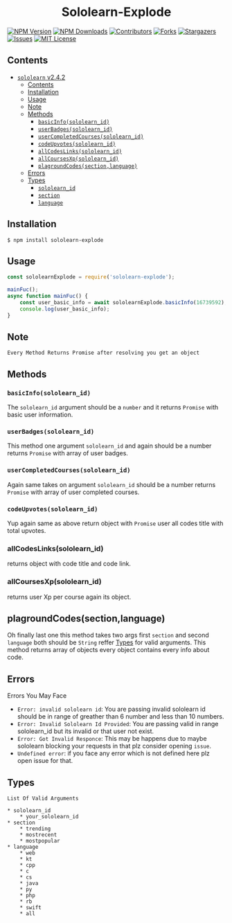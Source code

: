 <h1 align="center">Sololearn-Explode </h1>


[![NPM Version](https://img.shields.io/npm/v/sololearn-explode.svg?style=flat-square)](https://www.npmjs.com/package/sololearn-explode)
[![NPM Downloads](https://img.shields.io/npm/dm/sololearn-explode.svg?style=flat-square)](https://www.npmjs.com/package/sololearn-explode)
[![Contributors][contributors-shield]][contributors-url]
[![Forks][forks-shield]][forks-url]
[![Stargazers][stars-shield]][stars-url]
[![Issues][issues-shield]][issues-url]
[![MIT License][license-shield]][license-url]

## Contents
* [`sololearn` v2.4.2](#sololearn-v242)
    * [Contents](#contents)
    * [Installation](#installation)
    * [Usage](#usage)
    * [Note](#note)
    * [Methods](#methods)
        * [`basicInfo(sololearn_id)`](#basicInfosololearn_id)
        * [`userBadges(sololearn_id)`](#userBadgessololearn_id)
        * [`userCompletedCourses(sololearn_id)`](#userCompletedCoursessololearn_id)
        * [`codeUpvotes(sololearn_id)`](#codeUpvotessololearn_id)
        * [`allCodesLinks(sololearn_id)`](#allCodesLinkssololearn_id)
        * [`allCoursesXp(sololearn_id)`](#allCoursesXpsololearn_id)
        * [`plagroundCodes(section,language)`](#plagroundCodessection,language)
    * [Errors](#errors)
    * [Types](#types)
        * [`sololearn_id`](#sololearn_id)
        * [`section`](#section)
        * [`language`](#language)

## Installation
```
$ npm install sololearn-explode
```

## Usage
```js
const sololearnExplode = require('sololearn-explode');

mainFuc();
async function mainFuc() {
    const user_basic_info = await sololearnExplode.basicInfo(16739592); // Returns object
    console.log(user_basic_info);
}
```
## Note
`Every Method Returns Promise after resolving you get an object`

## Methods
### `basicInfo(sololearn_id)`
The `sololearn_id` argument should be a `number` and it returns `Promise` with basic user information.
### `userBadges(sololearn_id)`
This method one argument `sololearn_id` and again should be a number returns `Promise` with  array of user badges.

### `userCompletedCourses(sololearn_id)`
Again same takes on argument `sololearn_id`  should be a number returns `Promise` with  array of user completed courses.
### `codeUpvotes(sololearn_id)`
Yup again same as above return object with `Promise` user all codes title with total upvotes.

### allCodesLinks(sololearn_id)
returns object with code title and code link.

### allCoursesXp(sololearn_id)
returns user Xp per course again its object.

## plagroundCodes(section,language)
Oh finally last one this method takes two args first `section` and second `language` both should be `String` reffer [Types](#types) for valid arguments.
This method returns array of objects every object contains every info about code.

## Errors
Errors You May Face
* `Error: invalid sololearn id`: You are passing invalid sololearn id should be in range of greather than 6 number and less than 10 numbers.  
* `Error: Invalid Sololearn Id Provided`: You are passing valid in range sololearn_id but its invalid or that user not exist.
* `Error: Got Invalid Responce`: This may be happens due to maybe sololearn blocking your requests in that plz consider opening `issue`.
* `Undefined error`: if you face any error which is not defined here plz open issue for that.


## Types
`List Of Valid Arguments `

    * sololearn_id
        * your_sololearn_id
    * section
        * trending
        * mostrecent
        * mostpopular
    * language 
        * web
        * kt
        * cpp
        * c
        * cs
        * java
        * py
        * php
        * rb
        * swift
        * all

<!-- Markdown link & img dfn's -->
[contributors-shield]: https://img.shields.io/github/contributors/PrasadBroo/sololearn-explode.svg?style=flat-square
[contributors-url]: https://github.com/PrasadBroo/sololearn-explode/graphs/contributors
[forks-shield]: https://img.shields.io/github/forks/PrasadBroo/sololearn-explode.svg?style=flat-square
[forks-url]: https://github.com/PrasadBroo/sololearn-explode/network/members
[stars-shield]: https://img.shields.io/github/stars/PrasadBroo/sololearn-explode.svg?style=flat-square
[stars-url]: https://github.com/PrasadBroo/sololearn-explode/stargazers
[issues-shield]: https://img.shields.io/github/issues/PrasadBroo/sololearn-explode.svg?style=flat-square
[issues-url]: https://github.com/PrasadBroo/sololearn-explode/issues
[license-shield]: https://img.shields.io/github/license/PrasadBroo/sololearn-explode.svg?style=flat-square
[license-url]: https://github.com/PrasadBroo/sololearn-explode/blob/master/LICENSE.txt
